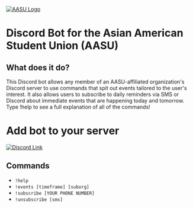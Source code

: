 [![AASU Logo](https://asianamericanstudentunion354088852.files.wordpress.com/2017/11/cropped-aasu_logo.png)](https://discord.gg/FVyGU2pN)

# Discord Bot for the Asian American Student Union (AASU)
## What does it do?
This Discord bot allows any member of an AASU-affiliated organization's Discord server to use commands that spit out events tailored to the user's interest.
It also allows users to subscribe to daily reminders via SMS or Discord about immediate events that are happening today and tomorrow.
Type !help to see a full explanation of all of the commands!

# Add bot to your server
[![Discord Link](https://abroadamerican.com/wp-content/uploads/2017/12/discord-rectangle-500x160.png)](https://discord.com/oauth2/authorize?client_id=1152447548875878530&permissions=8&scope=bot)
## Commands
- `!help`
- `!events [timeframe] [suborg]`
- `!subscribe [YOUR PHONE NUMBER]` 
- `!unsubscribe [sms]`
